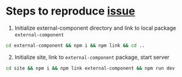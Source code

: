 # Steps to reproduce [issue](https://github.com/WebReflection/ucontent/issues/9)

1. Initialize external-component directory and link to local package `external-component`
```bash
cd external-component && npm i && npm link && cd ..
```

2. Initialize site, link to `external-component` package, start server
```bash
cd site && npm i && npm link external-component && npm run dev
```